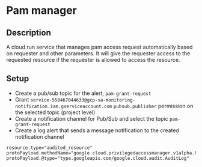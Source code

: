 # Pam manager

## Description

A cloud run service that manages pam access request automatically based on requester and other parameters.
It will give the requester access to the requested resource if the requester is allowed to access the resource.


## Setup

- Create a pub/sub topic for the alert, `pam-grant-request`
- Grant `service-558467044633@gcp-sa-monitoring-notification.iam.gserviceaccount.com` `pubsub.publisher` permission on the selected topic (project level)
- Create a notification channel for Pub/Sub and select the topic `pam-grant-request`
- Create a log alert that sends a message notification to the created notification channel
```shell
resource.type="audited_resource" 
protoPayload.methodName="google.cloud.privilegedaccessmanager.v1alpha.PrivilegedAccessManager.CreateGrant" 
protoPayload.@type="type.googleapis.com/google.cloud.audit.AuditLog"
```
